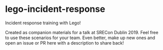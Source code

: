 # lego-incident-response

Incident response training with Lego!

Created as companion materials for a talk at SRECon Dublin 2019. Feel free to use these scenarios for your team. Even better, make up new ones and open an issue or PR here with a description to share back!
